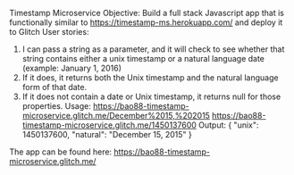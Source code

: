 Timestamp Microservice
Objective: Build a full stack Javascript app that is functionally similar to https://timestamp-ms.herokuapp.com/ and deploy it to Glitch
User stories:
  1) I can pass a string as a parameter, and it will check to see whether that string contains either a unix timestamp or a natural   language date (example: January 1, 2016)
  2) If it does, it returns both the Unix timestamp and the natural language form of that date.
  3) If it does not contain a date or Unix timestamp, it returns null for those properties.
Usage:
https://bao88-timestamp-microservice.glitch.me/December%2015,%202015
https://bao88-timestamp-microservice.glitch.me/1450137600
Output:
{ "unix": 1450137600, "natural": "December 15, 2015" }

The app can be found here:
https://bao88-timestamp-microservice.glitch.me/
